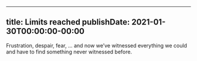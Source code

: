 
---
title: Limits reached
publishDate: 2021-01-30T00:00:00-00:00
---

 Frustration, despair, fear, … and now we’ve witnessed everything we could and have to find something never witnessed before.
